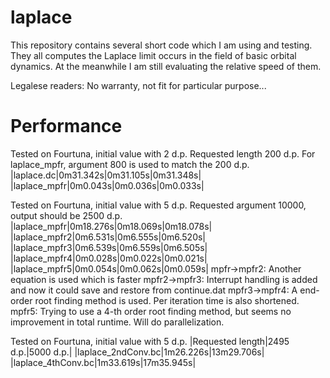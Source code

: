 laplace
=======
This repository contains several short code which I am using and testing.
They all computes the Laplace limit occurs in the field of basic orbital dynamics.
At the meanwhile I am still evaluating the relative speed of them.

Legalese readers: No warranty, not fit for particular purpose...

Performance
===========
Tested on Fourtuna, initial value with 2 d.p.
Requested length 200 d.p.
For laplace_mpfr, argument 800 is used to match the 200 d.p.
|laplace.dc|0m31.342s|0m31.105s|0m31.348s|
|laplace_mpfr|0m0.043s|0m0.036s|0m0.033s|

Tested on Fourtuna, initial value with 5 d.p.
Requested argument 10000, output should be 2500 d.p.
|laplace_mpfr|0m18.276s|0m18.069s|0m18.078s|
|laplace_mpfr2|0m6.531s|0m6.555s|0m6.520s|
|laplace_mpfr3|0m6.539s|0m6.559s|0m6.505s|
|laplace_mpfr4|0m0.028s|0m0.022s|0m0.021s|
|laplace_mpfr5|0m0.054s|0m0.062s|0m0.059s|
mpfr->mpfr2: Another equation is used which is faster
mpfr2->mpfr3: Interrupt handling is added and now it could save and restore from continue.dat
mpfr3->mpfr4: A end-order root finding method is used. Per iteration time is also shortened.
mpfr5: Trying to use a 4-th order root finding method, but seems no improvement in total runtime. Will do parallelization.

Tested on Fourtuna, initial value with 5 d.p.
|Requested length|2495 d.p.|5000 d.p.|
|laplace_2ndConv.bc|1m26.226s|13m29.706s|
|laplace_4thConv.bc|1m33.619s|17m35.945s|
